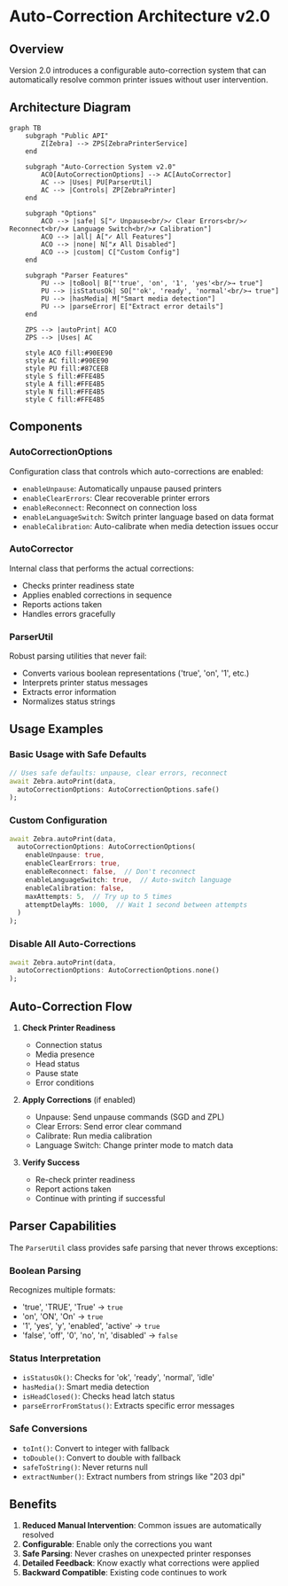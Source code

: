 # Auto-Correction Architecture v2.0

## Overview

Version 2.0 introduces a configurable auto-correction system that can automatically resolve common printer issues without user intervention.

## Architecture Diagram

```mermaid
graph TB
    subgraph "Public API"
        Z[Zebra] --> ZPS[ZebraPrinterService]
    end
    
    subgraph "Auto-Correction System v2.0"
        ACO[AutoCorrectionOptions] --> AC[AutoCorrector]
        AC --> |Uses| PU[ParserUtil]
        AC --> |Controls| ZP[ZebraPrinter]
    end
    
    subgraph "Options"
        ACO --> |safe| S["✓ Unpause<br/>✓ Clear Errors<br/>✓ Reconnect<br/>✗ Language Switch<br/>✗ Calibration"]
        ACO --> |all| A["✓ All Features"]
        ACO --> |none| N["✗ All Disabled"]
        ACO --> |custom| C["Custom Config"]
    end
    
    subgraph "Parser Features"
        PU --> |toBool| B["'true', 'on', '1', 'yes'<br/>→ true"]
        PU --> |isStatusOk| SO["'ok', 'ready', 'normal'<br/>→ true"]
        PU --> |hasMedia| M["Smart media detection"]
        PU --> |parseError| E["Extract error details"]
    end
    
    ZPS --> |autoPrint| ACO
    ZPS --> |Uses| AC
    
    style ACO fill:#90EE90
    style AC fill:#90EE90
    style PU fill:#87CEEB
    style S fill:#FFE4B5
    style A fill:#FFE4B5
    style N fill:#FFE4B5
    style C fill:#FFE4B5
```

## Components

### AutoCorrectionOptions
Configuration class that controls which auto-corrections are enabled:
- `enableUnpause`: Automatically unpause paused printers
- `enableClearErrors`: Clear recoverable printer errors
- `enableReconnect`: Reconnect on connection loss
- `enableLanguageSwitch`: Switch printer language based on data format
- `enableCalibration`: Auto-calibrate when media detection issues occur

### AutoCorrector
Internal class that performs the actual corrections:
- Checks printer readiness state
- Applies enabled corrections in sequence
- Reports actions taken
- Handles errors gracefully

### ParserUtil
Robust parsing utilities that never fail:
- Converts various boolean representations ('true', 'on', '1', etc.)
- Interprets printer status messages
- Extracts error information
- Normalizes status strings

## Usage Examples

### Basic Usage with Safe Defaults
```dart
// Uses safe defaults: unpause, clear errors, reconnect
await Zebra.autoPrint(data, 
  autoCorrectionOptions: AutoCorrectionOptions.safe()
);
```

### Custom Configuration
```dart
await Zebra.autoPrint(data,
  autoCorrectionOptions: AutoCorrectionOptions(
    enableUnpause: true,
    enableClearErrors: true,
    enableReconnect: false,  // Don't reconnect
    enableLanguageSwitch: true,  // Auto-switch language
    enableCalibration: false,
    maxAttempts: 5,  // Try up to 5 times
    attemptDelayMs: 1000,  // Wait 1 second between attempts
  )
);
```

### Disable All Auto-Corrections
```dart
await Zebra.autoPrint(data, 
  autoCorrectionOptions: AutoCorrectionOptions.none()
);
```

## Auto-Correction Flow

1. **Check Printer Readiness**
   - Connection status
   - Media presence
   - Head status
   - Pause state
   - Error conditions

2. **Apply Corrections** (if enabled)
   - Unpause: Send unpause commands (SGD and ZPL)
   - Clear Errors: Send error clear command
   - Calibrate: Run media calibration
   - Language Switch: Change printer mode to match data

3. **Verify Success**
   - Re-check printer readiness
   - Report actions taken
   - Continue with printing if successful

## Parser Capabilities

The `ParserUtil` class provides safe parsing that never throws exceptions:

### Boolean Parsing
Recognizes multiple formats:
- 'true', 'TRUE', 'True' → `true`
- 'on', 'ON', 'On' → `true`
- '1', 'yes', 'y', 'enabled', 'active' → `true`
- 'false', 'off', '0', 'no', 'n', 'disabled' → `false`

### Status Interpretation
- `isStatusOk()`: Checks for 'ok', 'ready', 'normal', 'idle'
- `hasMedia()`: Smart media detection
- `isHeadClosed()`: Checks head latch status
- `parseErrorFromStatus()`: Extracts specific error messages

### Safe Conversions
- `toInt()`: Convert to integer with fallback
- `toDouble()`: Convert to double with fallback
- `safeToString()`: Never returns null
- `extractNumber()`: Extract numbers from strings like "203 dpi"

## Benefits

1. **Reduced Manual Intervention**: Common issues are automatically resolved
2. **Configurable**: Enable only the corrections you want
3. **Safe Parsing**: Never crashes on unexpected printer responses
4. **Detailed Feedback**: Know exactly what corrections were applied
5. **Backward Compatible**: Existing code continues to work 